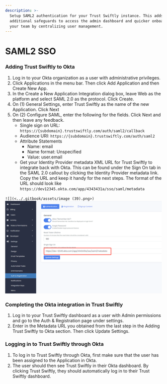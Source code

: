 ```yaml
---
description: >-
  Setup SAML2 authentication for your Trust Swiftly instance. This adds
  additional safeguards to access the admin dashboard and quicker onboarding for
  your team by centralizing user management.
---
```


# SAML2 SSO



### Adding Trust Swiftly to Okta

1. Log in to your Okta organization as a user with administrative privileges.&#x20;
2. Click Applications in the menu bar. Then click Add Application and then Create New App.
3. In the Create a New Application Integration dialog box, leave Web as the platform and select SAML 2.0 as the protocol. Click Create.
4. On (1) General Settings, enter Trust Swiftly as the name of the new Application. Click Next
5. On (2) Configure SAML, enter the following for the fields. Click Next and then leave any feedback.
   * Single sign on URL: `https://{subdomain}.trustswiftly.com/auth/saml2/callback`
   * Audience URI: `https://{subdomain}.trustswiftly.com/auth/saml2`
   * Attribute Statements
     * Name: email
     * Name format: Unspecified
     * Value: user.email
   * Get your Identity Provider metadata XML URL for Trust Swiftly to integrate back with Okta. This can be found under the Sign On tab in the SAML 2.0 callout by clicking the Identity Provider metadata link. Copy the URL and keep it handy for the next steps. The format of the URL should look like `https://dev12345.okta.com/app/4343431a/sso/saml/metadata`

``![](<../.gitbook/assets/image (39).png>)``![](<../.gitbook/assets/image (38).png>)



### Completing the Okta integration in Trust Swiftly

1. Log in to your Trust Swiftly dashboard as a user with Admin permissions and go to the Auth & Registration page under settings.
2. Enter in the Metadata URL you obtained from the last step in the Adding Trust Swiftly to Okta section. Then click Update Settings.

### Logging in to Trust Swiftly through Okta

1. To log in to Trust Swiftly through Okta, first make sure that the user has been assigned to the Application in Okta.
2. The user should then see Trust Swiftly in their Okta dashboard. By clicking Trust Swiftly, they should automatically log in to their Trust Swiftly dashboard.
